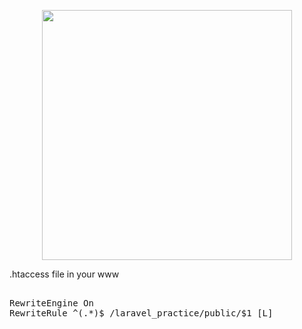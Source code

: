 <p align="center"><a href="https://laravel.com" target="_blank"><img src="https://raw.githubusercontent.com/laravel/art/master/logo-lockup/5%20SVG/2%20CMYK/1%20Full%20Color/laravel-logolockup-cmyk-red.svg" width="400"></a></p>

.htaccess file in your www
<pre>
<IfModule mod_rewrite.c>
RewriteEngine On
RewriteRule ^(.*)$ /laravel_practice/public/$1 [L]
</IfModule>
</pre>


